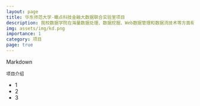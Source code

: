 ```yaml
---
layout: page
title: 华东师范大学-瞰点科技金融大数据联合实验室项目
description: 我校数据学院在海量数据处理、数据挖掘、Web数据管理和数据流技术等方面有着长期的技术积累。瞰点科技作为国内从事智能投研、量化投资的机构，专注于大数据和人工智能技术在智能投研和量化投资领域的创新与整合，在大数据挖掘、金融智能投研等方面有着丰富的开发经验和领先的技术成果。基于优势互补、合作共赢的理念，双方将在联合实验室的框架下就金融智能投研大数据与人工智能技术的开发与应用开展合作。
img: assets/img/kd.png
importance: 1
category: 项目
page: true
---
```


Markdown

    项目介绍

- 1
- 2
- 3